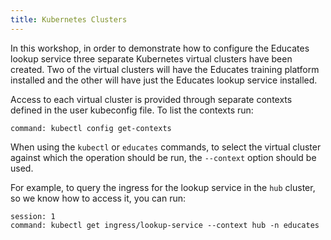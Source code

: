 ```yaml
---
title: Kubernetes Clusters
---
```


In this workshop, in order to demonstrate how to configure the Educates lookup
service three separate Kubernetes virtual clusters have been created. Two of
the virtual clusters will have the Educates training platform installed and the
other will have just the Educates lookup service installed.

Access to each virtual cluster is provided through separate contexts defined
in the user kubeconfig file. To list the contexts run:

```terminal:execute
command: kubectl config get-contexts
```

When using the `kubectl` or `educates` commands, to select the virtual cluster
against which the operation should be run, the `--context` option should be
used.

For example, to query the ingress for the lookup service in the `hub` cluster,
so we know how to access it, you can run:

```terminal:execute
session: 1
command: kubectl get ingress/lookup-service --context hub -n educates
```
